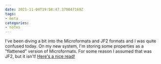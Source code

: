 ```yaml
---
date: 2021-11-04T19:58:47.370047169Z
tags:
- meta
categories:
- notes
---
```


I've been diving a bit into the Microformats and JF2 formats and I was quite confused today. On my new system, I'm storing some properties as a "flattened" version of Microformats. For some reason I assumed that was JF2, but it isn't! [Here's a nice read!](https://aaronparecki.com/2017/04/24/15/jf2)
